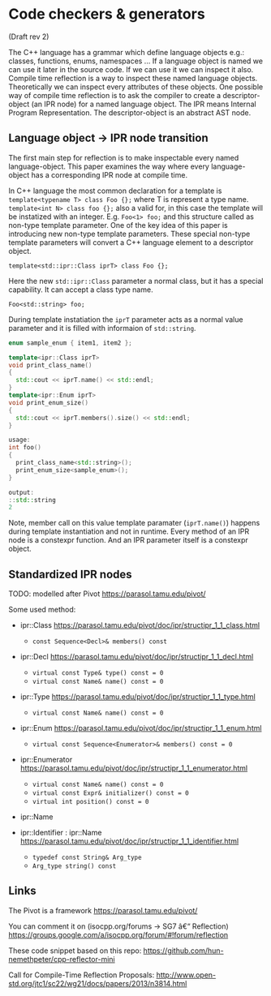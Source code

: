 Code checkers & generators
==========================
(Draft rev 2)



The C++ language has a grammar which define language objects e.g.: classes, functions, enums, namespaces ...
If a language object is named we can use it later in the source code. If we can use it we can inspect it also.
Compile time reflection is a way to inspect these named language objects. Theoretically we can inspect every
attributes of these objects. One possible way of compile time reflection is to ask the compiler to create a
descriptor-object (an IPR node) for a named language object. The IPR means Internal Program Representation.
The descriptor-object is an abstract AST node.


Language object -> IPR node transition
--------------------------------------

The first main step for reflection is to make inspectable every named language-object.
This paper examines the way where every language-object has a corresponding IPR node at compile time.

In C++ language the most common declaration for a template is `template<typename T> class Foo {};` where T is represent a type name.
`template<int N> class foo {};` also a valid for, in this case the template will be instatized with an integer. E.g.
`Foo<1> foo;` and this structure called as non-type template parameter. One of the key idea of this paper is introducing
new non-type template parameters. These special non-type template parameters will convert a C++ language element to
a descriptor object.

 `template<std::ipr::Class iprT> class Foo {};`

Here the new `std::ipr::Class` parameter a normal class, but it has a special capability. It can accept a class type name.

  `Foo<std::string> foo;`

During template instatiation the `iprT` parameter acts as a normal value parameter and it is filled
with informaion of `std::string`.

```C++
enum sample_enum { item1, item2 };

template<ipr::Class iprT>
void print_class_name()
{
  std::cout << iprT.name() << std::endl;
}
template<ipr::Enum iprT>
void print_enum_size()
{
  std::cout << iprT.members().size() << std::endl;
}

usage:
int foo()
{
  print_class_name<std::string>();
  print_enum_size<sample_enum>();
}

output:
::std::string
2
```

Note, member call on this value template paramater (`iprT.name()`) happens during template instantiation and not in runtime.
Every method of an IPR node is a constexpr function. And an IPR parameter itself is a constexpr object.

Standardized IPR nodes
----------------------

TODO: modelled after Pivot https://parasol.tamu.edu/pivot/

Some used method:

* ipr::Class
  https://parasol.tamu.edu/pivot/doc/ipr/structipr_1_1_class.html
  * `const Sequence<Decl>& members() const`

* ipr::Decl
  https://parasol.tamu.edu/pivot/doc/ipr/structipr_1_1_decl.html
  * `virtual const Type& type() const = 0`
  * `virtual const Name& name() const = 0`

* ipr::Type
  https://parasol.tamu.edu/pivot/doc/ipr/structipr_1_1_type.html
  * `virtual const Name& name() const = 0`

* ipr::Enum
  https://parasol.tamu.edu/pivot/doc/ipr/structipr_1_1_enum.html
  * `virtual const Sequence<Enumerator>& members() const = 0`
  
* ipr::Enumerator
  https://parasol.tamu.edu/pivot/doc/ipr/structipr_1_1_enumerator.html
  * `virtual const Name& name() const = 0`
  * `virtual const Expr& initializer() const = 0`
  * `virtual int position() const = 0`
  
* ipr::Name

* ipr::Identifier : ipr::Name
  https://parasol.tamu.edu/pivot/doc/ipr/structipr_1_1_identifier.html
  * `typedef const String& Arg_type`
  * `Arg_type string() const`


Links
-----

The Pivot is a framework
https://parasol.tamu.edu/pivot/

You can comment it on (isocpp.org/forums -> SG7 â€“ Reflection)
https://groups.google.com/a/isocpp.org/forum/#!forum/reflection

These code snippet based on this repo:
https://github.com/hun-nemethpeter/cpp-reflector-mini

Call for Compile-Time Reflection Proposals:
http://www.open-std.org/jtc1/sc22/wg21/docs/papers/2013/n3814.html
